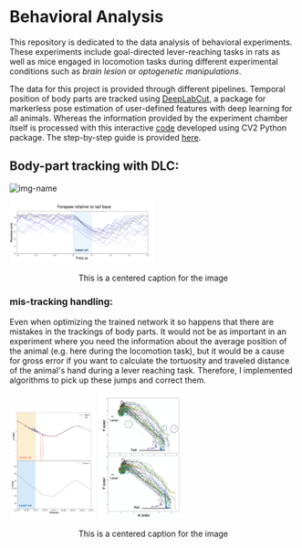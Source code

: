 # Behavioral Analysis


This repository is dedicated to the data analysis of behavioral experiments. These experiments include goal-directed lever-reaching tasks in rats as well as mice engaged in locomotion tasks during different experimental conditions such as *brain lesion* or *optogenetic manipulations*. 

The data for this project is provided through different pipelines. Temporal position of body parts are tracked using [DeepLabCut](https://github.com/DeepLabCut/DeepLabCut), a package for markerless pose estimation of user-defined features with deep learning for all animals. Whereas the information provided by the experiment chamber itself is processed with this interactive [code](https://github.com/Shiva-A-Lindi/Behavioral-Analysis/LED_detection) developed using CV2 Python package. The step-by-step guide is provided [here]().


## Body-part tracking with DLC:


<p align="left">
  <img alt="img-name" src=https://github.com/Shiva-A-Lindi/Behavioral-Analysis/blob/media/Locomotion_DLC_and_plot.gif width="50%" height="50%">
</p>


<p align="left">
  <img alt="img-name" src=https://github.com/Shiva-A-Lindi/Behavioral-Analysis/blob/media/Forpaw.png width="50%" height="50%">
  <p align="center">This is a centered caption for the image<p align="center">
</p>

### mis-tracking handling:

Even when optimizing the trained network it so happens that there are mistakes in the trackings of body parts. It would not be as important in an experiment where you need the information about the average position of the animal (e.g. here during the locomotion task), but it would be a cause for gross error if you want to calculate the tortuosity and traveled distance of the animal's hand during a lever reaching task. Therefore, I implemented algorithms to pick up these jumps and correct them.


<p align="left">
  <img alt="img-name" src=https://github.com/Shiva-A-Lindi/Behavioral-Analysis/blob/media/mis_tracking_locomotion.png width="30%" height="30%">
  <img alt="img-name" src=https://github.com/Shiva-A-Lindi/Behavioral-Analysis/blob/media/mis_tracking_lever_reaching.png width="30%" height="30%">
  <p align="center">This is a centered caption for the image<p align="center">
</p>
